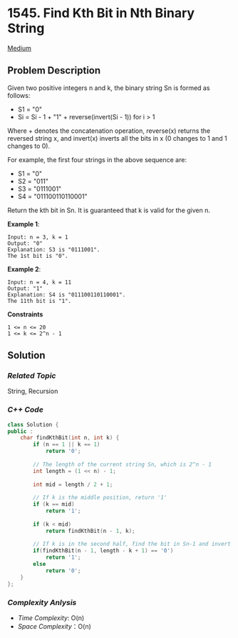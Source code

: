 # 1545. Find Kth Bit in Nth Binary String 
[Medium]()

## Problem Description

Given two positive integers n and k, the binary string Sn is formed as follows:

  - S1 = "0"
  - Si = Si - 1 + "1" + reverse(invert(Si - 1)) for i > 1

Where + denotes the concatenation operation, reverse(x) returns the reversed string x, and invert(x) inverts all the bits in x (0 changes to 1 and 1 changes to 0).

For example, the first four strings in the above sequence are:

  - S1 = "0"
  - S2 = "011"
  - S3 = "0111001"
  - S4 = "011100110110001"

Return the kth bit in Sn. It is guaranteed that k is valid for the given n.


**Example 1**:
```
Input: n = 3, k = 1
Output: "0"
Explanation: S3 is "0111001".
The 1st bit is "0".
```
**Example 2**:
```
Input: n = 4, k = 11
Output: "1"
Explanation: S4 is "011100110110001".
The 11th bit is "1".
```

**Constraints**
```
1 <= n <= 20
1 <= k <= 2^n - 1
```

## Solution

### _Related Topic_
   String, Recursion

### _C++ Code_
```cpp
class Solution {
public :
    char findKthBit(int n, int k) {
        if (n == 1 || k == 1)
            return '0';
        
        // The length of the current string Sn, which is 2^n - 1
        int length = (1 << n) - 1;
        
        int mid = length / 2 + 1;
        
        // If k is the middle position, return '1'
        if (k == mid)
            return '1';
        
        if (k < mid) 
            return findKthBit(n - 1, k);
        
        // If k is in the second half, find the bit in Sn-1 and invert it
        if(findKthBit(n - 1, length - k + 1) == '0')
            return '1';
        else
            return '0';
    }
};
```

### _Complexity Anlysis_
- _Time Complexity_: O(n)
- _Space Complexity_：O(n)
